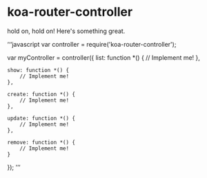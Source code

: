 # koa-router-controller

hold on, hold on! Here's something great.

‘‘‘javascript
var controller = require('koa-router-controller');

var myController = controller({
	list: function *() {
		// Implement me!
	},

	show: function *() {
		// Implement me!
	},

	create: function *() {
		// Implement me!
	},

	update: function *() {
		// Implement me!
	},

	remove: function *() {
		// Implement me!
	}
});
‘‘‘